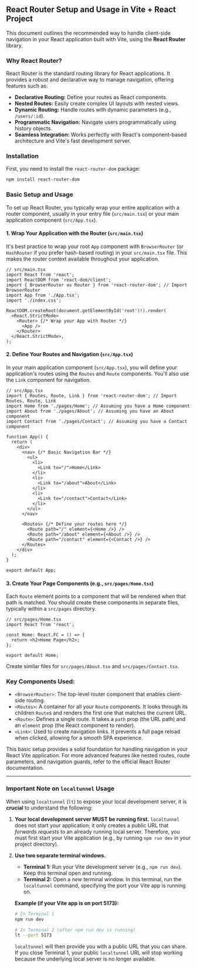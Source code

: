 ## React Router Setup and Usage in Vite + React Project

This document outlines the recommended way to handle client-side navigation in your React application built with Vite, using the **React Router** library.

### Why React Router?

React Router is the standard routing library for React applications. It provides a robust and declarative way to manage navigation, offering features such as:

*   **Declarative Routing:** Define your routes as React components.
*   **Nested Routes:** Easily create complex UI layouts with nested views.
*   **Dynamic Routing:** Handle routes with dynamic parameters (e.g., `/users/:id`).
*   **Programmatic Navigation:** Navigate users programmatically using history objects.
*   **Seamless Integration:** Works perfectly with React's component-based architecture and Vite's fast development server.

### Installation

First, you need to install the `react-router-dom` package:

```bash
npm install react-router-dom
```

### Basic Setup and Usage

To set up React Router, you typically wrap your entire application with a router component, usually in your entry file (`src/main.tsx`) or your main application component (`src/App.tsx`).

#### 1. Wrap Your Application with the Router (`src/main.tsx`)

It's best practice to wrap your root `App` component with `BrowserRouter` (or `HashRouter` if you prefer hash-based routing) in your `src/main.tsx` file. This makes the router context available throughout your application.

```tsx
// src/main.tsx
import React from 'react';
import ReactDOM from 'react-dom/client';
import { BrowserRouter as Router } from 'react-router-dom'; // Import BrowserRouter
import App from './App.tsx';
import './index.css';

ReactDOM.createRoot(document.getElementById('root')!).render(
  <React.StrictMode>
    <Router> {/* Wrap your App with Router */}
      <App />
    </Router>
  </React.StrictMode>,
);
```

#### 2. Define Your Routes and Navigation (`src/App.tsx`)

In your main application component (`src/App.tsx`), you will define your application's routes using the `Routes` and `Route` components. You'll also use the `Link` component for navigation.

```tsx
// src/App.tsx
import { Routes, Route, Link } from 'react-router-dom'; // Import Routes, Route, Link
import Home from './pages/Home'; // Assuming you have a Home component
import About from './pages/About'; // Assuming you have an About component
import Contact from './pages/Contact'; // Assuming you have a Contact component

function App() {
  return (
    <div>
      <nav> {/* Basic Navigation Bar */}
        <ul>
          <li>
            <Link to="/">Home</Link>
          </li>
          <li>
            <Link to="/about">About</Link>
          </li>
          <li>
            <Link to="/contact">Contact</Link>
          </li>
        </ul>
      </nav>

      <Routes> {/* Define your routes here */}
        <Route path="/" element={<Home />} />
        <Route path="/about" element={<About />} />
        <Route path="/contact" element={<Contact />} />
      </Routes>
    </div>
  );
}

export default App;
```

#### 3. Create Your Page Components (e.g., `src/pages/Home.tsx`)

Each `Route` element points to a component that will be rendered when that path is matched. You should create these components in separate files, typically within a `src/pages` directory.

```tsx
// src/pages/Home.tsx
import React from 'react';

const Home: React.FC = () => {
  return <h2>Home Page</h2>;
};

export default Home;
```

Create similar files for `src/pages/About.tsx` and `src/pages/Contact.tsx`.

### Key Components Used:

*   `<BrowserRouter>`: The top-level router component that enables client-side routing.
*   `<Routes>`: A container for all your `Route` components. It looks through its children `Route`s and renders the first one that matches the current URL.
*   `<Route>`: Defines a single route. It takes a `path` prop (the URL path) and an `element` prop (the React component to render).
*   `<Link>`: Used to create navigation links. It prevents a full page reload when clicked, allowing for a smooth SPA experience.

This basic setup provides a solid foundation for handling navigation in your React Vite application. For more advanced features like nested routes, route parameters, and navigation guards, refer to the official React Router documentation.

---

### Important Note on `localtunnel` Usage

When using `localtunnel` (`lt`) to expose your local development server, it is **crucial** to understand the following:

1.  **Your local development server MUST be running first.**
    `localtunnel` does not start your application; it only creates a public URL that *forwards requests* to an already running local server.
    Therefore, you must first start your Vite application (e.g., by running `npm run dev` in your project directory).

2.  **Use two separate terminal windows.**
    *   **Terminal 1:** Run your Vite development server (e.g., `npm run dev`). Keep this terminal open and running.
    *   **Terminal 2:** Open a *new* terminal window. In this terminal, run the `localtunnel` command, specifying the port your Vite app is running on.

    **Example (if your Vite app is on port 5173):**
    ```bash
    # In Terminal 1
    npm run dev

    # In Terminal 2 (after npm run dev is running)
    lt --port 5173
    ```
    `localtunnel` will then provide you with a public URL that you can share. If you close Terminal 1, your public `localtunnel` URL will stop working because the underlying local server is no longer available.